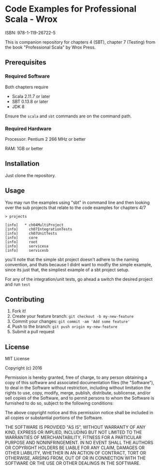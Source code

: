 # Code Examples for Professional Scala - Wrox

ISBN: 978-1-119-26722-5

This is companion repository for chapters 4 (SBT), chapter 7 (Testing) from the book "Professional Scala" by Wrox Press.

## Prerequisites

### Required Software

Both chapters require

 - Scala 2.11.7 or later
 - SBT 0.13.8 or later
 - JDK 8

Ensure the `scala` and `sbt` commands are on the command path.

### Required Hardware

Processor: Pentium 2 266 MHz or better

RAM: 1GB or better

## Installation

Just clone the repository.

## Usage

You may run the examples using "sbt" in command line and then
looking over the sub projects that relate to the code examples for chapters 4/7

`> projects`

```
[info]   * ch04MultiProject
[info]     ch07IntegrationTests
[info]     ch07UnitTests
[info]     core
[info]     root
[info]     servicesa
[info]     servicesb
```

you'll note that the simple sbt project doesn't adhere to the naming convention, and thats
because I didnt want to modfiy the simple example, since its just that, the simpliest example
of a sbt project setup.

For any of the integration/unit tests, go ahead a switch the desired project and run `test`

## Contributing

1. Fork it!
2. Create your feature branch: `git checkout -b my-new-feature`
3. Commit your changes: `git commit -am 'Add some feature'`
4. Push to the branch: `git push origin my-new-feature`
5. Submit a pull request

## License

MIT License

Copyright (c) 2016

Permission is hereby granted, free of charge, to any person obtaining a copy
of this software and associated documentation files (the "Software"), to deal
in the Software without restriction, including without limitation the rights
to use, copy, modify, merge, publish, distribute, sublicense, and/or sell
copies of the Software, and to permit persons to whom the Software is
furnished to do so, subject to the following conditions:

The above copyright notice and this permission notice shall be included in all
copies or substantial portions of the Software.

THE SOFTWARE IS PROVIDED "AS IS", WITHOUT WARRANTY OF ANY KIND, EXPRESS OR
IMPLIED, INCLUDING BUT NOT LIMITED TO THE WARRANTIES OF MERCHANTABILITY,
FITNESS FOR A PARTICULAR PURPOSE AND NONINFRINGEMENT. IN NO EVENT SHALL THE
AUTHORS OR COPYRIGHT HOLDERS BE LIABLE FOR ANY CLAIM, DAMAGES OR OTHER
LIABILITY, WHETHER IN AN ACTION OF CONTRACT, TORT OR OTHERWISE, ARISING FROM,
OUT OF OR IN CONNECTION WITH THE SOFTWARE OR THE USE OR OTHER DEALINGS IN THE
SOFTWARE.

